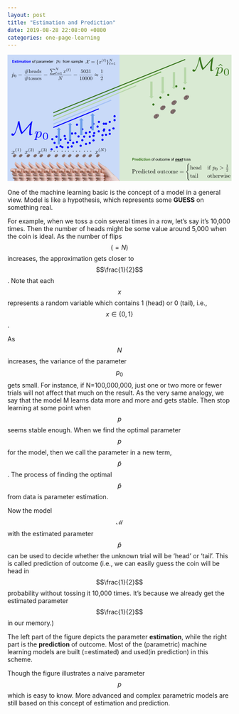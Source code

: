 ```yaml
---
layout: post
title: "Estimation and Prediction"
date: 2019-08-28 22:08:00 +0800
categories: one-page-learning
---
```


![alt](/img/figures/ml/drawing/estimation_and_prediction.png)

One of the machine learning basic is the concept of a model in a general view. Model is like a hypothesis, which represents some **GUESS** on something real.

For example, when we toss a coin several times in a row, let’s say it’s 10,000 times. Then the number of heads might be some value around 5,000 when the coin is ideal. As the number of flips $$(=N)$$ increases, the approximation gets closer to $$\frac{1}{2}$$. Note that each $$x$$ represents a random variable which contains 1 (head) or 0 (tail), i.e., $$x\in\{0, 1\}$$.

As $$N$$ increases, the variance of the parameter $$p_0$$ gets small. For instance, if N=100,000,000, just one or two more or fewer trials will not affect that much on the result. As the very same analogy, we say that the model M learns data more and more and gets stable. Then stop learning at some point when $$p$$ seems stable enough. When we find the optimal parameter $$p$$ for the model, then we call the parameter in a new term, $$\hat{p}$$. The process of finding the optimal $$\hat{p}$$ from data is parameter estimation.

Now the model $$\mathcal{M}$$ with the estimated parameter $$\hat{p}$$ can be used to decide whether the unknown trial will be ‘head’ or ‘tail’. This is called prediction of outcome (i.e., we can easily guess the coin will be head in $$\frac{1}{2}$$ probability without tossing it 10,000 times. It’s because we already get the estimated parameter $$\frac{1}{2}$$ in our memory.)

The left part of the figure depicts the parameter **estimation**, while the right part is the **prediction** of outcome. Most of the (parametric) machine learning models are built (=estimated) and used(in prediction) in this scheme.

Though the figure illustrates a naive parameter $$p$$ which is easy to know. More advanced and complex parametric models are still based on this concept of estimation and prediction.
